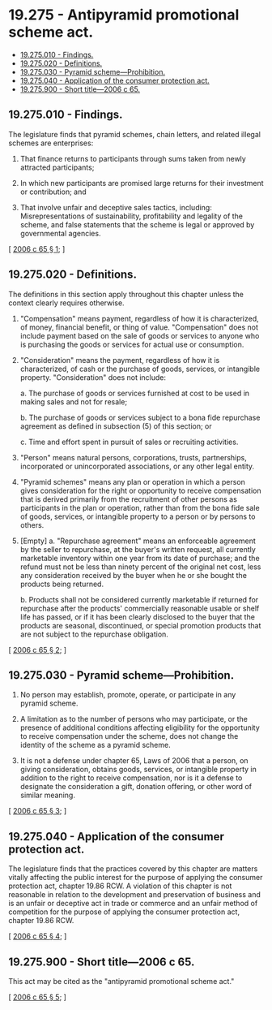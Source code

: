 # 19.275 - Antipyramid promotional scheme act.
* [19.275.010 - Findings.](#19275010---findings)
* [19.275.020 - Definitions.](#19275020---definitions)
* [19.275.030 - Pyramid scheme—Prohibition.](#19275030---pyramid-schemeprohibition)
* [19.275.040 - Application of the consumer protection act.](#19275040---application-of-the-consumer-protection-act)
* [19.275.900 - Short title—2006 c 65.](#19275900---short-title2006-c-65)
## 19.275.010 - Findings.
The legislature finds that pyramid schemes, chain letters, and related illegal schemes are enterprises:

1. That finance returns to participants through sums taken from newly attracted participants;

2. In which new participants are promised large returns for their investment or contribution; and

3. That involve unfair and deceptive sales tactics, including: Misrepresentations of sustainability, profitability and legality of the scheme, and false statements that the scheme is legal or approved by governmental agencies.

\[ [2006 c 65 § 1](http://lawfilesext.leg.wa.gov/biennium/2005-06/Pdf/Bills/Session%20Laws/Senate/6416.SL.pdf?cite=2006%20c%2065%20§%201); \]

## 19.275.020 - Definitions.
The definitions in this section apply throughout this chapter unless the context clearly requires otherwise.

1. "Compensation" means payment, regardless of how it is characterized, of money, financial benefit, or thing of value. "Compensation" does not include payment based on the sale of goods or services to anyone who is purchasing the goods or services for actual use or consumption.

2. "Consideration" means the payment, regardless of how it is characterized, of cash or the purchase of goods, services, or intangible property. "Consideration" does not include:

    a. The purchase of goods or services furnished at cost to be used in making sales and not for resale;

    b. The purchase of goods or services subject to a bona fide repurchase agreement as defined in subsection (5) of this section; or

    c. Time and effort spent in pursuit of sales or recruiting activities.

3. "Person" means natural persons, corporations, trusts, partnerships, incorporated or unincorporated associations, or any other legal entity.

4. "Pyramid schemes" means any plan or operation in which a person gives consideration for the right or opportunity to receive compensation that is derived primarily from the recruitment of other persons as participants in the plan or operation, rather than from the bona fide sale of goods, services, or intangible property to a person or by persons to others. 

5. [Empty]
    a. "Repurchase agreement" means an enforceable agreement by the seller to repurchase, at the buyer's written request, all currently marketable inventory within one year from its date of purchase; and the refund must not be less than ninety percent of the original net cost, less any consideration received by the buyer when he or she bought the products being returned.

    b. Products shall not be considered currently marketable if returned for repurchase after the products' commercially reasonable usable or shelf life has passed, or if it has been clearly disclosed to the buyer that the products are seasonal, discontinued, or special promotion products that are not subject to the repurchase obligation.

\[ [2006 c 65 § 2](http://lawfilesext.leg.wa.gov/biennium/2005-06/Pdf/Bills/Session%20Laws/Senate/6416.SL.pdf?cite=2006%20c%2065%20§%202); \]

## 19.275.030 - Pyramid scheme—Prohibition.
1. No person may establish, promote, operate, or participate in any pyramid scheme.

2. A limitation as to the number of persons who may participate, or the presence of additional conditions affecting eligibility for the opportunity to receive compensation under the scheme, does not change the identity of the scheme as a pyramid scheme.

3. It is not a defense under chapter 65, Laws of 2006 that a person, on giving consideration, obtains goods, services, or intangible property in addition to the right to receive compensation, nor is it a defense to designate the consideration a gift, donation offering, or other word of similar meaning.

\[ [2006 c 65 § 3](http://lawfilesext.leg.wa.gov/biennium/2005-06/Pdf/Bills/Session%20Laws/Senate/6416.SL.pdf?cite=2006%20c%2065%20§%203); \]

## 19.275.040 - Application of the consumer protection act.
The legislature finds that the practices covered by this chapter are matters vitally affecting the public interest for the purpose of applying the consumer protection act, chapter 19.86 RCW. A violation of this chapter is not reasonable in relation to the development and preservation of business and is an unfair or deceptive act in trade or commerce and an unfair method of competition for the purpose of applying the consumer protection act, chapter 19.86 RCW.

\[ [2006 c 65 § 4](http://lawfilesext.leg.wa.gov/biennium/2005-06/Pdf/Bills/Session%20Laws/Senate/6416.SL.pdf?cite=2006%20c%2065%20§%204); \]

## 19.275.900 - Short title—2006 c 65.
This act may be cited as the "antipyramid promotional scheme act."

\[ [2006 c 65 § 5](http://lawfilesext.leg.wa.gov/biennium/2005-06/Pdf/Bills/Session%20Laws/Senate/6416.SL.pdf?cite=2006%20c%2065%20§%205); \]

